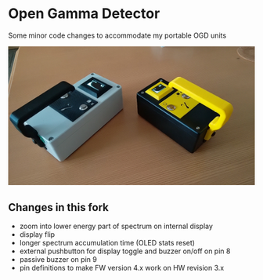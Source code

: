 # Open Gamma Detector

Some minor code changes to accommodate my portable OGD units

![IMG_20240126_125028](https://github.com/dc1rdb/Open-Gamma-Detector/blob/main/docs/IMG_20240126_125028.jpg)

## Changes in this fork

- zoom into lower energy part of spectrum on internal display
- display flip
- longer spectrum accumulation time (OLED stats reset)
- external pushbutton for display toggle and buzzer on/off on pin 8
- passive buzzer on pin 9
- pin definitions to make FW version 4.x work on HW revision 3.x
